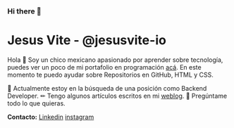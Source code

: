 ### Hi there 👋
# Jesus Vite - @jesusvite-io
Hola 👋
Soy un chico mexicano apasionado por aprender sobre tecnología, puedes ver un poco de mi portafolio en programación [acá](https://jesusvite.github.io/ "link"). En este momento te puedo ayudar sobre Repositorios en GitHub, HTML y CSS.

🚀 Actualmente estoy en la búsqueda de una posición como Backend Developer.
✏ Tengo algunos artículos escritos en mi [weblog](https://jesusvite.github.io/paginas/weblog.html "weblog").
💭 Pregúntame todo lo que quieras.

<b>Contacto:</b>
[Linkedin](https://www.linkedin.com/in/jesusnicolasvite/ "Linkedin")
[instagram](https://www.instagram.com/jesusvite_io/ "instagram")
